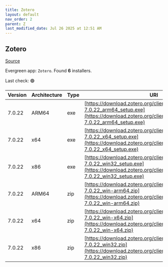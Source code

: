 ```yaml
---
title: Zotero
layout: default
nav_order: 2
parent: Z
last_modified_date: Jul 26 2025 at 12:51 AM
---
```


## Zotero

[Source](https://www.zotero.org/)

Evergreen app: `Zotero`. Found **6** installers.

Last check: 🟢

| Version | Architecture | Type | URI                                                                                                                                                                |
| ------- | ------------ | ---- | ------------------------------------------------------------------------------------------------------------------------------------------------------------------ |
| 7.0.22  | ARM64        | exe  | [https://download.zotero.org/client/release/7.0.22/Zotero-7.0.22_arm64_setup.exe](https://download.zotero.org/client/release/7.0.22/Zotero-7.0.22_arm64_setup.exe) |
| 7.0.22  | x64          | exe  | [https://download.zotero.org/client/release/7.0.22/Zotero-7.0.22_x64_setup.exe](https://download.zotero.org/client/release/7.0.22/Zotero-7.0.22_x64_setup.exe)     |
| 7.0.22  | x86          | exe  | [https://download.zotero.org/client/release/7.0.22/Zotero-7.0.22_win32_setup.exe](https://download.zotero.org/client/release/7.0.22/Zotero-7.0.22_win32_setup.exe) |
| 7.0.22  | ARM64        | zip  | [https://download.zotero.org/client/release/7.0.22/Zotero-7.0.22_win-arm64.zip](https://download.zotero.org/client/release/7.0.22/Zotero-7.0.22_win-arm64.zip)     |
| 7.0.22  | x64          | zip  | [https://download.zotero.org/client/release/7.0.22/Zotero-7.0.22_win-x64.zip](https://download.zotero.org/client/release/7.0.22/Zotero-7.0.22_win-x64.zip)         |
| 7.0.22  | x86          | zip  | [https://download.zotero.org/client/release/7.0.22/Zotero-7.0.22_win32.zip](https://download.zotero.org/client/release/7.0.22/Zotero-7.0.22_win32.zip)             |
